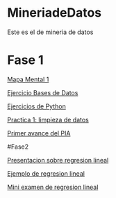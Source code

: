 # MineriadeDatos
Este es el de mineria de datos
# Fase 1
[Mapa Mental 1](https://github.com/GallegosLuna/MineriadeDatos/blob/main/MapaMental_1_1858788.pdf)

[Ejercicio Bases de Datos](https://github.com/marioalb127/MinDat2021/blob/main/Ej1_BasesDatos_Equipo_3.pdf)

[Ejercicios de Python](https://github.com/GallegosLuna/MineriadeDatos/blob/main/Ej_Python_1858788.ipynb)

[Practica 1: limpieza de datos](https://github.com/marioalb127/MinDat2021/blob/main/Ej_Limpieza_Equipo3.ipynb?fbclid=IwAR3yvL4ZtdUTJlpOsXQBOi2W61aLuDoLfl-KrdT0i7Zc7mYqGaOa433B3OA)

[Primer avance del PIA](https://github.com/marioalb127/MinDat2021/blob/main/Avance1_PIA_Equipo3.ipynb)

#Fase2

[Presentacion sobre regresion lineal](https://github.com/marioalb127/MinDat2021/blob/main/Presentación_Regresión-Lineal_Equipo-3.pdf)

[Ejemplo de regresion lineal](https://github.com/marioalb127/MinDat2021/blob/main/Ejemplo_Regresión-Lineal_Equipo-3.ipynb)

[Mini examen de regresion lineal](https://github.com/marioalb127/MinDat2021/blob/main/Calificaciones_Regresión-Lineal_Equipo-3.pdf)



